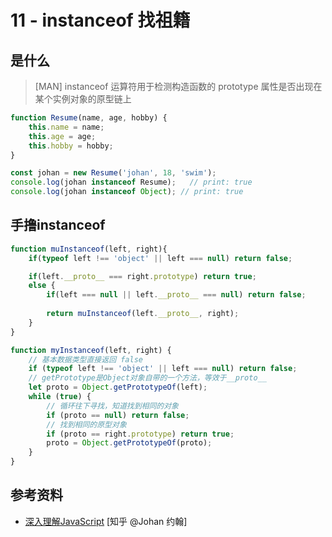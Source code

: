 # 11 - instanceof 找祖籍

## 是什么

> [MAN] instanceof 运算符用于检测构造函数的 prototype 属性是否出现在某个实例对象的原型链上

```javascript
function Resume(name, age, hobby) {
    this.name = name;
    this.age = age;
    this.hobby = hobby;
}

const johan = new Resume('johan', 18, 'swim');
console.log(johan instanceof Resume);   // print: true
console.log(johan instanceof Object); // print: true
```

## 手撸instanceof

```javascript
function muInstanceof(left, right){
    if(typeof left !== 'object' || left === null) return false;

    if(left.__proto__ === right.prototype) return true;
    else {
        if(left === null || left.__proto__ === null) return false;
        
        return muInstanceof(left.__proto__, right);
    }
}
```

```javascript
function myInstanceof(left, right) {
    // 基本数据类型直接返回 false
    if (typeof left !== 'object' || left === null) return false;
    // getPrototype是Object对象自带的一个方法，等效于__proto__
    let proto = Object.getPrototypeOf(left);
    while (true) {
        // 循环往下寻找，知道找到相同的对象
        if (proto == null) return false;
        // 找到相同的原型对象
        if (proto == right.prototype) return true;
        proto = Object.getPrototypeOf(proto);
    }
}
```

## 参考资料

- [深入理解JavaScript](https://zhuanlan.zhihu.com/p/552619710) [知乎 @Johan 约翰]